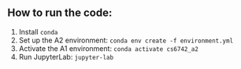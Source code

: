 ## How to run the code:

1. Install `conda`
2. Set up the A2 environment: `conda env create -f environment.yml`
3. Activate the A1 environment: `conda activate cs6742_a2`
4. Run JupyterLab: `jupyter-lab`


